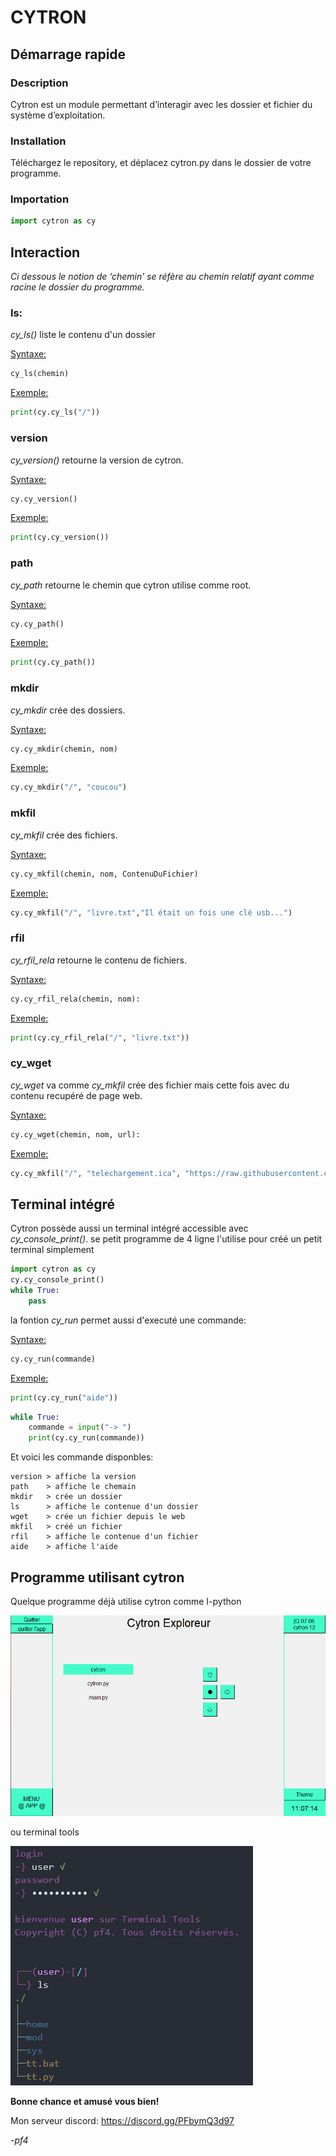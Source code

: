 # <b>CYTRON</b>
## <b> Démarrage rapide </b>
### <b> Description </b>
Cytron est un module permettant d’interagir avec les dossier et fichier du système d’exploitation.
### <b> Installation </b>
Téléchargez le repository, et déplacez cytron.py dans le dossier de votre programme.

### <b> Importation </b>
```py
import cytron as cy 
```
## <b> Interaction </b>

<i> Ci dessous le notion de ‘chemin’ se réfère au chemin relatif ayant comme racine le dossier du programme. </i>

### <b>ls:</b>

<i>cy_ls()</i> liste le contenu d'un dossier

<u>Syntaxe:</u>

```py
cy_ls(chemin)
```
<u>Exemple:</u>

```py
print(cy.cy_ls("/"))
```

### <b>version</b>

<i>cy_version()</i> retourne la version de cytron.

<u>Syntaxe:</u>

```py
cy.cy_version()
```
<u>Exemple:</u>

```py
print(cy.cy_version())
```

### <b>path</b>

<i>cy_path</i> retourne le chemin que cytron utilise comme root.

<u>Syntaxe:</u>

```py
cy.cy_path()
```
<u>Exemple:</u>

```py
print(cy.cy_path())
```

### <b>mkdir</b>

<i>cy_mkdir</i> crée des dossiers.

<u>Syntaxe:</u>

```py
cy.cy_mkdir(chemin, nom)
```
<u>Exemple:</u>

```py
cy.cy_mkdir("/", "coucou")
```

### <b>mkfil</b>

<i>cy_mkfil</i> crée des fichiers.

<u>Syntaxe:</u>

```py
cy.cy_mkfil(chemin, nom, ContenuDuFichier)
```
<u>Exemple:</u>

```py
cy.cy_mkfil("/", "livre.txt","Il était un fois une clé usb...")
```

### <b>rfil</b>

<i>cy_rfil_rela</i> retourne le contenu de fichiers.

<u>Syntaxe:</u>

```py
cy.cy_rfil_rela(chemin, nom):
```
<u>Exemple:</u>

```py
print(cy.cy_rfil_rela("/", "livre.txt"))
```

### <b>cy_wget</b>

<i>cy_wget</i> va comme <i>cy_mkfil</i> crée des fichier mais cette fois avec du contenu recupéré de page web.

<u>Syntaxe:</u>

```py
cy.cy_wget(chemin, nom, url):
```
<u>Exemple:</u>

```py
cy.cy_mkfil("/", "telechargement.ica", "https://raw.githubusercontent.com/passemblage/I-python-Public/main/appli%20ica/telechargement.ica")
```

## <b> Terminal intégré </b>

Cytron possède aussi un terminal intégré accessible avec <i>cy_console_print()</i>.
se petit programme de 4 ligne l'utilise pour créé un petit terminal simplement

```py
import cytron as cy
cy.cy_console_print()
while True:
    pass
```

la fontion <i>cy_run</i> permet aussi d'executé une commande:


<u>Syntaxe:</u>

```py
cy.cy_run(commande)
```
<u>Exemple:</u>

```py
print(cy.cy_run("aide"))
```

```py
while True:
    commande = input("-> ")
    print(cy.cy_run(commande))
```

Et voici les commande disponbles:

```
version > affiche la version
path    > affiche le chemain
mkdir   > crée un dossier
ls      > affiche le contenue d'un dossier
wget    > crée un fichier depuis le web
mkfil   > créé un fichier
rfil    > affiche le contenue d'un fichier
aide    > affiche l'aide
```

## <b> Programme utilisant cytron </b>

Quelque programme déjà utilise cytron comme I-python

<img src="doc/ip.png">

ou terminal tools

<img src="doc/tt.png">

<b>Bonne chance et amusé vous bien!</b>

Mon serveur discord: https://discord.gg/PFbymQ3d97

<i>-pf4 </i>